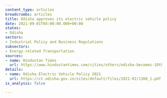 ```yaml
---
content_type: articles
breadcrumbs: articles
title: Odisha approves its electric vehicle policy
date: 2021-09-01T04:00:00.000+00:00
states:
- Odisha
sectors:
- Industrial Policy and Business Regulations
subsectors:
- Energy-related Transportation
sources:
- name: Hindustan Times
  url: https://www.hindustantimes.com/cities/others/odisha-becomes-10th-state-to-announce-policy-on-electric-vehicles-101630128394882.html
details:
- name: Odisha Electric Vehicle Policy 2021
  url: https://ct.odisha.gov.in/sites/default/files/2021-02/1360_1.pdf
is_analysis: false

---
```


